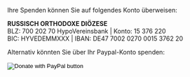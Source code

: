 Ihre Spenden können Sie auf folgendes Konto überweisen:

**RUSSISCH ORTHODOXE DIÖZESE**  
BLZ: 700 202 70 HypoVereinsbank \| Konto: 15 376 220  
BIC: HYVEDEMMXXX \| IBAN: DE47 7002 0270 0015 3762 20

Alternativ könnten Sie über Ihr Paypal-Konto spenden:

<form action="https://www.paypal.com/cgi-bin/webscr" method="post" target="_top">
<input type="hidden" name="cmd" value="_s-xclick" />
<input type="hidden" name="hosted_button_id" value="JFHK73Z3PUPHU" />
<input type="image" src="https://www.paypalobjects.com/de_DE/DE/i/btn/btn_donateCC_LG.gif" border="0" name="submit" title="PayPal - The safer, easier way to pay online!" alt="Donate with PayPal button" />
<img alt="" border="0" src="https://www.paypal.com/de_DE/i/scr/pixel.gif" width="1" height="1" />
</form>
